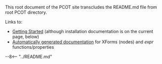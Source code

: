 This root document of the PCOT site transcludes the 
README.md file from root PCOT directory.

Links to:

* [Getting Started](gettingstarted.md) (although installation documentation is on the current page, below)
* [Automatically generated documentation](autodocs/index.md) for XForms (nodes) and *expr* functions/properties


--8<-- "../README.md"
